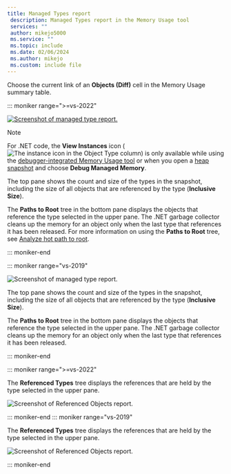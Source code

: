 ```yaml
---
title: Managed Types report
 description: Managed Types report in the Memory Usage tool
 services: ""
 author: mikejo5000
 ms.service: ""
 ms.topic: include
 ms.date: 02/06/2024
 ms.author: mikejo
 ms.custom: include file
---
```


 Choose the current link of an **Objects (Diff)** cell in the Memory Usage summary table.

 ::: moniker range=">=vs-2022"

 [![Screenshot of managed type report.](../media/vs-2022/dbgdiag-mem-managed-types-report-paths-to-root.png "Managed type report")](../media/vs-2022/dbgdiag-mem-managed-types-report-paths-to-root.png#lightbox)

 > [!NOTE]
 > For .NET code, the **View Instances** icon (![The instance icon in the Object Type column](../media/dbg-mma-instances-icon.png "DBG_MMA_InstancesIcon")) is only available while using the [debugger-integrated Memory Usage tool](../../profiling/memory-usage.md) or when you open a [heap snapshot](../../debugger/using-dump-files.md) and choose **Debug Managed Memory**.

 The top pane shows the count and size of the types in the snapshot, including the size of all objects that are referenced by the type (**Inclusive Size**).

 The **Paths to Root** tree in the bottom pane displays the objects that reference the type selected in the upper pane. The .NET garbage collector cleans up the memory for an object only when the last type that references it has been released. For more information on using the **Paths to Root** tree, see [Analyze hot path to root](../../profiling/hot-path-to-root.md).

 ::: moniker-end

 ::: moniker range="vs-2019"

 ![Screenshot of managed type report.](../media/vs-2019/dbgdiag-mem-managed-types-report-paths-to-root.png)

 The top pane shows the count and size of the types in the snapshot, including the size of all objects that are referenced by the type (**Inclusive Size**).

 The **Paths to Root** tree in the bottom pane displays the objects that reference the type selected in the upper pane. The .NET garbage collector cleans up the memory for an object only when the last type that references it has been released.

 ::: moniker-end

 ::: moniker range=">=vs-2022"

 The **Referenced Types** tree displays the references that are held by the type selected in the upper pane.

 ![Screenshot of Referenced Objects report.](../media/vs-2022/dbgdiag-mem-managed-types-report-referenced-types.png)

 ::: moniker-end
 ::: moniker range="vs-2019"

 The **Referenced Types** tree displays the references that are held by the type selected in the upper pane.

 ![Screenshot of Referenced Objects report.](../media/vs-2019/dbgdiag-mem-managed-types-report-referenced-types.png)

 ::: moniker-end